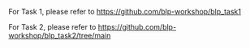 For Task 1, please refer to https://github.com/blp-workshop/blp_task1

For Task 2, please refer to https://github.com/blp-workshop/blp_task2/tree/main
